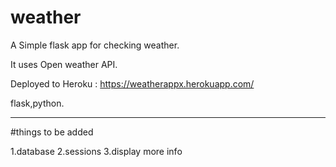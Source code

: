 # weather

A Simple flask app for checking weather.

It uses Open weather API.

Deployed to Heroku : https://weatherappx.herokuapp.com/

flask,python.


------------------------------------------------------------------------------------------------------------

#things to be added

1.database 
2.sessions
3.display more info


